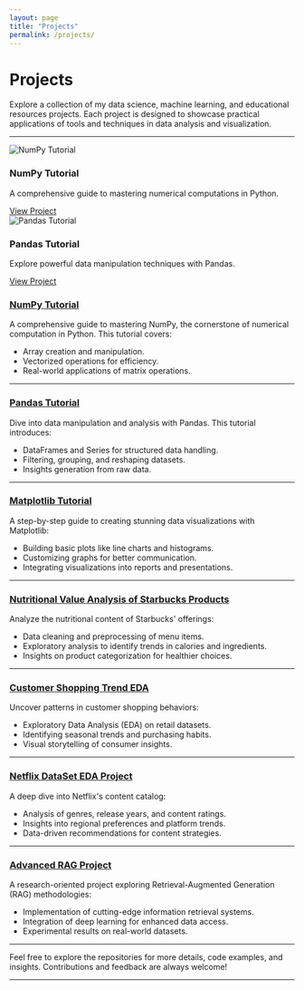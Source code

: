 ```yaml
---
layout: page
title: "Projects"
permalink: /projects/
---
```



# **Projects**

Explore a collection of my data science, machine learning, and educational resources projects. Each project is designed to showcase practical applications of tools and techniques in data analysis and visualization.

---

<div class="project-grid">
    <div class="project-card">
        <img src="path-to-image.jpg" alt="NumPy Tutorial" class="project-image">
        <h3>NumPy Tutorial</h3>
        <p>A comprehensive guide to mastering numerical computations in Python.</p>
        <a href="https://github.com/YusufAltuntas/numpy-tutorial" class="btn">View Project</a>
    </div>
    <div class="project-card">
        <img src="path-to-image.jpg" alt="Pandas Tutorial" class="project-image">
        <h3>Pandas Tutorial</h3>
        <p>Explore powerful data manipulation techniques with Pandas.</p>
        <a href="https://github.com/YusufAltuntas/pandas-tutorial" class="btn">View Project</a>
    </div>
    <!-- Add more project cards here -->
</div>

### [NumPy Tutorial](https://github.com/YusufAltuntas/numpy-tutorial)
A comprehensive guide to mastering NumPy, the cornerstone of numerical computation in Python. This tutorial covers:
- Array creation and manipulation.
- Vectorized operations for efficiency.
- Real-world applications of matrix operations.

---

### [Pandas Tutorial](https://github.com/YusufAltuntas/pandas-tutorial)
Dive into data manipulation and analysis with Pandas. This tutorial introduces:
- DataFrames and Series for structured data handling.
- Filtering, grouping, and reshaping datasets.
- Insights generation from raw data.

---

### [Matplotlib Tutorial](https://github.com/YusufAltuntas/matplotlib-tutorial)
A step-by-step guide to creating stunning data visualizations with Matplotlib:
- Building basic plots like line charts and histograms.
- Customizing graphs for better communication.
- Integrating visualizations into reports and presentations.

---

### [Nutritional Value Analysis of Starbucks Products](https://github.com/YusufAltuntas/nutritional-value-analysis-of-starbucks-products)
Analyze the nutritional content of Starbucks' offerings:
- Data cleaning and preprocessing of menu items.
- Exploratory analysis to identify trends in calories and ingredients.
- Insights on product categorization for healthier choices.

---

### [Customer Shopping Trend EDA](https://github.com/YusufAltuntas/customer-shopping-trend-EDA)
Uncover patterns in customer shopping behaviors:
- Exploratory Data Analysis (EDA) on retail datasets.
- Identifying seasonal trends and purchasing habits.
- Visual storytelling of consumer insights.

---

### [Netflix DataSet EDA Project](https://github.com/YusufAltuntas/Netflix-DataSet-EDA-project)
A deep dive into Netflix's content catalog:
- Analysis of genres, release years, and content ratings.
- Insights into regional preferences and platform trends.
- Data-driven recommendations for content strategies.

---

### [Advanced RAG Project](https://github.com/YusufAltuntas/advanced-rag-project)
A research-oriented project exploring Retrieval-Augmented Generation (RAG) methodologies:
- Implementation of cutting-edge information retrieval systems.
- Integration of deep learning for enhanced data access.
- Experimental results on real-world datasets.

---

Feel free to explore the repositories for more details, code examples, and insights. Contributions and feedback are always welcome!

--- 